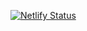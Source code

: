 [![Netlify Status](https://api.netlify.com/api/v1/badges/a239c578-198f-4816-a25f-69e9fc864809/deploy-status)](https://app.netlify.com/sites/dreamy-shockley-97b88e/deploys)
